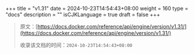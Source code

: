 +++
title = "v1.31"
date = 2024-10-23T14:54:43+08:00
weight = 160
type = "docs"
description = ""
isCJKLanguage = true
draft = false
+++

> 原文：[https://docs.docker.com/reference/api/engine/version/v1.31/](https://docs.docker.com/reference/api/engine/version/v1.31/)
>
> 收录该文档的时间：`2024-10-23T14:54:43+08:00`
